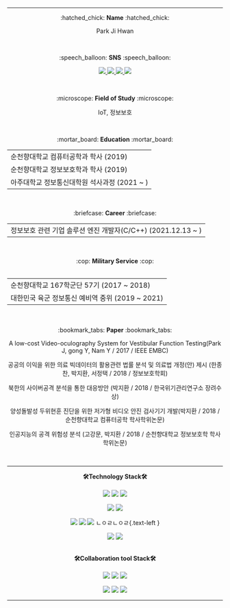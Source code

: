 <!---
![img](https://user-images.githubusercontent.com/38850652/150465280-b7dffa39-78ed-4ae0-ab19-349a6d7e5eed.jpg)
--->
<hr/>
<div align="center">
<p>:hatched_chick: <b>Name</b> :hatched_chick:</p>
<p>Park Ji Hwan</p>
</div>
</br>

<div align="center">
 <p>:speech_balloon: <b>SNS</b> :speech_balloon: </p>
 <p>
 <a href="https://developerjaypark.tistory.com/" target='_blank'><img src="https://img.shields.io/badge/Blog-FF5722?style=for-the-badge&logo=blogger&logoColor=white"> </a><a href="https://github.com/greatPark96" target='_blank'><img src="https://img.shields.io/badge/Github-181717?style=for-the-badge&logo=github&logoColor=white"> </a> <a href="mailto:park_jh6444@naver.com" target='_blank'><img src="https://img.shields.io/badge/EMAIL-EA4335?style=for-the-badge&logo=gmail&logoColor=white"> </a> <a href="https://search.naver.com/search.naver?where=nexearch&sm=top_hty&fbm=0&ie=utf8&query=kakaotalk+Id+%3D+%40pjh6444" target='_blank'><img src="https://img.shields.io/badge/kakao-FFCD00?style=for-the-badge&logo=kakaotalk&logoColor=white"> </a>
 </p>
</div>
</br>

<div align="center">
 <p>:microscope: <b>Field of Study</b> :microscope: </p>
 <p>IoT, 정보보호</p>
</div>
</br>

<div align="center">
 <p>:mortar_board: <b>Education</b> :mortar_board:</p>
 <table border="0" cellpadding="0" cellspacing="0">
  <tr>
   <td>순천향대학교 컴퓨터공학과 학사 (2019)</td>
  </tr>
  <tr>
   <td>순천향대학교 정보보호학과 학사 (2019)</td>
  </tr>
  <tr>
   <td>아주대학교 정보통신대학원 석사과정 (2021 ~ )</td>
  </tr>
 </table>
</div>
</br>

<div align="center">
<p>:briefcase: <b>Career</b> :briefcase:</p>
 <table border="0" cellpadding="0" cellspacing="0" style="border-collapse:collapse;">
  <tr>
   <td>정보보호 관련 기업 솔루션 엔진 개발자(C/C++) (2021.12.13 ~ )</td>
  </tr>
 <table>
</div>
</br>

<div align="center">
 <p>:cop: <b>Military Service</b> :cop:</p>
 <table border="0" cellpadding="0" cellspacing="0" style="border-collapse:collapse;">
  <tr>
   <td>순천향대학교 167학군단 57기 (2017 ~ 2018)</td>
  </tr>
  <tr>
   <td>대한민국 육군 정보통신 예비역 중위 (2019 ~ 2021)</td>
  </tr>
  </table>

</div>
</br>

<div align="center">
<br>:bookmark_tabs: <b>Paper</b> :bookmark_tabs:
<p lign="left"> A low-cost Video-oculography System for Vestibular Function Testing(Park J, gong Y, Nam Y / 2017 / IEEE EMBC)</p>
<p lign="left"> 공공의 이익을 위한 의료 빅데이터의 활용관련 법률 분석 및 의료법 개정(안) 제시 (한종찬, 박지환, 서정택 / 2018 / 정보보호학회)</p>
<p lign="left"> 북한의 사이버공격 분석을 통한 대응방안 (박지환 / 2018 / 한국위기관리연구소 장려수상)</p>
<p lign="left"> 양성돌발성 두위현훈 진단을 위한 저가형 비디오 안진 검사기기 개발(박지환 / 2018 / 순천향대학교 컴퓨터공학 학사학위논문)</p>
<p lign="left"> 인공지능의 공격 위험성 분석 (고강문, 박지환 / 2018 / 순천향대학교 정보보호학 학사학위논문)</p>
</div>
</br>

<hr/>
<div align="center">
<b>🛠Technology Stack🛠</b>
</br></br>
<img src="https://img.shields.io/badge/C-00599C?style=for-the-badge&logo=c%2B%2B&logoColor=white"> <img src="https://img.shields.io/badge/C++-00599C?style=for-the-badge&logo=c%2B%2B&logoColor=white"> <img src="https://img.shields.io/badge/Python-3776AB?style=for-the-badge&logo=python&logoColor=white"> 

<img src="https://img.shields.io/badge/html5-E34F26?style=for-the-badge&logo=html5&logoColor=white"> <img src="https://img.shields.io/badge/php-777BB4?style=for-the-badge&logo=php&logoColor=white">

<img src="https://img.shields.io/badge/Linux OS-FCC624?style=for-the-badge&logo=linux&logoColor=white"> <img src="https://img.shields.io/badge/Windows OS-0078D6?style=for-the-badge&logo=windows&logoColor=white"> <img src="https://img.shields.io/badge/Mac OS-000000?style=for-the-badge&logo=macos&logoColor=white">
 ㄴㅇㄹㄴㅇㄹ{.text-left }
 
<img src="https://img.shields.io/badge/Arduino-00979D?style=for-the-badge&logo=arduino&logoColor=white"> <img src="https://img.shields.io/badge/Raspberry Pi-A22846?style=for-the-badge&logo=Raspberrypi&logoColor=white">

</br>
<b>🛠Collaboration tool Stack🛠</b>
</br></br>
<img src="https://img.shields.io/badge/Git-F05032?style=for-the-badge&logo=git&logoColor=white"> <img src="https://img.shields.io/badge/Github-181717?style=for-the-badge&logo=github&logoColor=white"> <img src="https://img.shields.io/badge/Gitlab-FCA121?style=for-the-badge&logo=gitlab&logoColor=white">

<img src="https://img.shields.io/badge/Slack-4A154B?style=for-the-badge&logo=slack&logoColor=white"> <img src="https://img.shields.io/badge/Jira-0052CC?style=for-the-badge&logo=jira&logoColor=white"> <img src="https://img.shields.io/badge/Confluence-172B4D?style=for-the-badge&logo=Confluence&logoColor=white"> 

</div>

<!---
- 👋 Hi, I’m @GreatPark96
- 👀 I’m interested in ...
- 🌱 I’m currently learning ...
- 💞️ I’m looking to collaborate on ...
- 📫 How to reach me ...
--->
<!---
GreatPark96/GreatPark96 is a ✨ special ✨ repository because its `README.md` (this file) appears on your GitHub profile.
You can click the Preview link to take a look at your changes.
--->

<hr/>
<!---
https://simpleicons.org/?q=sass
--->
